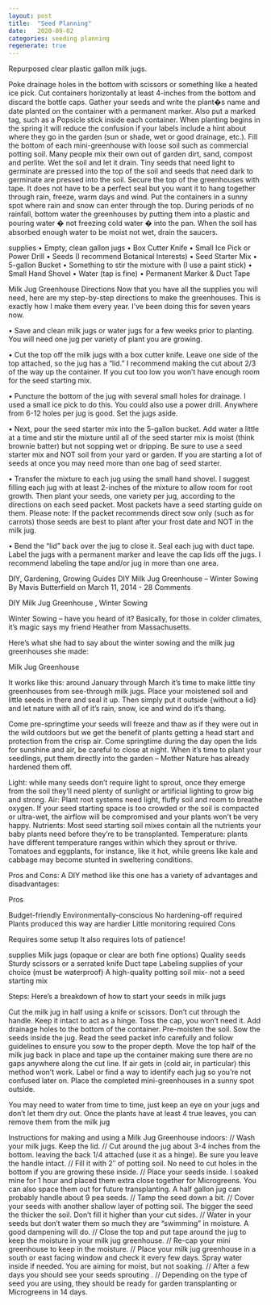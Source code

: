 ```yaml
---
layout: post
title:  "Seed Planning"
date:   2020-09-02
categories: seeding planning 
regenerate: true
---
```

 
<style style="text/css">

</style>
<script>

</script>
Repurposed clear plastic gallon milk jugs. 

Poke drainage holes in the bottom with scissors or something like a heated ice pick. Cut containers horizontally at least 4-inches from the bottom and discard the bottle caps.
Gather your seeds and write the plant�s name and date planted on the container with a permanent marker. Also put a marked tag, such as a Popsicle stick inside each container.
When planting begins in the spring it will reduce the confusion if your labels include a hint about where they go in the garden (sun or shade, wet or good drainage, etc.).
Fill the bottom of each mini-greenhouse with loose soil such as commercial potting soil. Many people mix their own out of garden dirt, sand, compost and perlite.
Wet the soil and let it drain. Tiny seeds that need light to germinate are pressed into the top of the soil and seeds that need dark to germinate are pressed into the soil.
Secure the top of the greenhouses with tape. It does not have to be a perfect seal but you want it to hang together through rain, freeze, warm days and wind.
Put the containers in a sunny spot where rain and snow can enter through the top. During periods of no rainfall, bottom water the greenhouses by putting them into a plastic and pouring water � not freezing cold water � into the pan. When the soil has absorbed enough water to be moist not wet, drain the saucers.

supplies
• Empty, clean gallon jugs
• Box Cutter Knife
• Small Ice Pick or Power Drill
• Seeds (I recommend Botanical Interests)
• Seed Starter Mix
• 5-gallon Bucket
• Something to stir the mixture with (I use a paint stick)
• Small Hand Shovel
• Water (tap is fine)
• Permanent Marker & Duct Tape

Milk Jug Greenhouse Directions
Now that you have all the supplies you will need, here are my step-by-step directions to make the greenhouses. This is exactly how I make them every year. I’ve been doing this for seven years now.

• Save and clean milk jugs or water jugs for a few weeks prior to planting. You will need one jug per variety of plant you are growing.

• Cut the top off the milk jugs with a box cutter knife. Leave one side of the top attached, so the jug has a “lid.” I recommend making the cut about 2/3 of the way up the container. If you cut too low you won’t have enough room for the seed starting mix.

• Puncture the bottom of the jug with several small holes for drainage. I used a small ice pick to do this. You could also use a power drill. Anywhere from 6-12 holes per jug is good. Set the jugs aside.

• Next, pour the seed starter mix into the 5-gallon bucket. Add water a little at a time and stir the mixture until all of the seed starter mix is moist (think brownie batter) but not sopping wet or dripping. Be sure to use a seed starter mix and NOT soil from your yard or garden. If you are starting a lot of seeds at once you may need more than one bag of seed starter.

• Transfer the mixture to each jug using the small hand shovel. I suggest filling each jug with at least 2-inches of the mixture to allow room for root growth. Then plant your seeds, one variety per jug, according to the directions on each seed packet. Most packets have a seed starting guide on them. Please note: If the packet recommends direct sow only (such as for carrots) those seeds are best to plant after your frost date and NOT in the milk jug.

• Bend the “lid” back over the jug to close it. Seal each jug with duct tape. Label the jugs with a permanent marker and leave the cap lids off the jugs. I recommend labeling the tape and/or jug in more than one area.

DIY, Gardening, Growing Guides
DIY Milk Jug Greenhouse – Winter Sowing
By Mavis Butterfield on March 11, 2014 - 28 Comments

DIY Milk Jug Greenhouse , Winter Sowing

Winter Sowing – have you heard of it? Basically, for those in colder climates, it’s magic says my friend Heather from Massachusetts.

Here’s what she had to say about the winter sowing and the milk jug greenhouses she made:

Milk Jug Greenhouse




It works like this: around January through March it’s time to make little tiny greenhouses from see-through milk jugs. Place your moistened soil and little seeds in there and seal it up. Then simply put it outside {without a lid} and let nature with all of it’s rain, snow, ice and wind do it’s thang.

Come pre-springtime your seeds will freeze and thaw as if they were out in the wild outdoors but we get the benefit of plants getting a head start and protection from the crisp air. Come springtime during the day open the lids for sunshine and air, be careful to close at night. When it’s time to plant your seedlings, put them directly into the garden – Mother Nature has already hardened them off.

Light: while many seeds don’t require light to sprout, once they emerge from the soil they’ll need plenty of sunlight or artificial lighting to grow big and strong.
Air: Plant root systems need light, fluffy soil and room to breathe oxygen. If your seed starting space is too crowded or the soil is compacted or ultra-wet, the airflow will be compromised and your plants won’t be very happy.
Nutrients: Most seed starting soil mixes contain all the nutrients your baby plants need before they’re to be transplanted.
Temperature: plants have different temperature ranges within which they sprout or thrive. Tomatoes and eggplants, for instance, like it hot, while greens like kale and cabbage may become stunted in sweltering conditions.

Pros and Cons:
A DIY method like this one has a variety of advantages and disadvantages:

Pros

Budget-friendly
Environmentally-conscious
No hardening-off required
Plants produced this way are hardier
Little monitoring required
Cons

Requires some setup
It also requires lots of patience!

supplies
Milk jugs (opaque or clear are both fine options)
Quality seeds
Sturdy scissors or a serrated knife
Duct tape
Labeling supplies of your choice (must be waterproof)
A high-quality potting soil mix- not a seed starting mix

Steps:
Here’s a breakdown of how to start your seeds in milk jugs

Cut the milk jug in half using a knife or scissors. Don’t cut through the handle. Keep it intact to act as a hinge. Toss the cap, you won’t need it.
Add drainage holes to the bottom of the container.
Pre-moisten the soil.
Sow the seeds inside the jug. Read the seed packet info carefully and follow guidelines to ensure you sow to the proper depth.
Move the top half of the milk jug back in place and tape up the container making sure there are no gaps anywhere along the cut line. If air gets in (cold air, in particular) this method won’t work.
Label or find a way to identify each jug so you’re not confused later on.
Place the completed mini-greenhouses in a sunny spot outside.

You may need to water from time to time, just keep an eye on your jugs and don’t let them dry out. Once the plants have at least 4 true leaves, you can remove them from the milk jug

Instructions for making and using a Milk Jug Greenhouse indoors:
// Wash your milk jugs. Keep the lid.
// Cut around the jug about 3-4 inches from the bottom. leaving the back 1/4 attached (use it as a hinge). Be sure you leave the handle intact.
// Fill it with 2″ of potting soil. No need to cut holes in the bottom if you are growing these inside.
// Place your seeds inside. I soaked mine for 1 hour and placed them extra close together for Microgreens. You can also space them out for future transplanting. A half gallon jug can probably handle about 9 pea seeds.
// Tamp the seed down a bit.
// Cover your seeds with another shallow layer of potting soil. The bigger the seed the thicker the soil. Don’t fill it higher than your cut sides.
// Water in your seeds but don’t water them so much they are “swimming” in moisture. A good dampening will do.
// Close the top and put tape around the jug to keep the moisture in your milk jug greenhouse.
// Re-cap your mini greenhouse to keep in the moisture.
// Place your milk jug greenhouse in a south or east facing window and check it every few days. Spray water inside if needed. You are aiming for moist, but not soaking.
// After a few days you should see your seeds sprouting .
// Depending on the type of seed you are using, they should be ready for garden transplanting or Microgreens in 14 days.